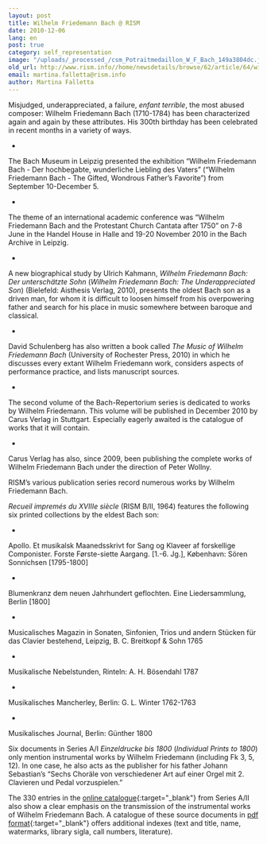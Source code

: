 ```yaml
---
layout: post
title: Wilhelm Friedemann Bach @ RISM
date: 2010-12-06
lang: en
post: true
category: self_representation
image: "/uploads/_processed_/csm_Potraitmedaillon_W_F_Bach_149a3804dc.jpg"
old_url: http://www.rism.info//home/newsdetails/browse/62/article/64/wilhelm-friedemann-bach-rism.html
email: martina.falletta@rism.info
author: Martina Falletta
---
```



Misjudged, underappreciated, a failure, _enfant terrible_, the most abused composer: Wilhelm Friedemann Bach (1710-1784) has been characterized again and again by these attributes. His 300th birthday has been celebrated in recent months in a variety of ways.

-

The Bach Museum in Leipzig presented the exhibition “Wilhelm Friedemann Bach - Der hochbegabte, wunderliche Liebling des Vaters” (“Wilhelm Friedemann Bach - The Gifted, Wondrous Father’s Favorite”) from September 10-December 5.

-

The theme of an international academic conference was “Wilhelm Friedemann Bach and the Protestant Church Cantata after 1750” on 7-8 June in the Handel House in Halle and 19-20 November 2010 in the Bach Archive in Leipzig.

-

A new biographical study by Ulrich Kahmann, _Wilhelm Friedemann Bach:_ _Der unterschätzte Sohn_ (_Wilhelm Friedemann Bach: The Underappreciated Son_) (Bielefeld: Aisthesis Verlag, 2010), presents the oldest Bach son as a driven man, for whom it is difficult to loosen himself from his overpowering father and search for his place in music somewhere between baroque and classical.

-

David Schulenberg has also written a book called _The Music of Wilhelm Friedemann Bach_ (University of Rochester Press, 2010) in which he discusses every extant Wilhelm Friedemann work, considers aspects of performance practice, and lists manuscript sources.

-

The second volume of the Bach-Repertorium series is dedicated to works by Wilhelm Friedemann. This volume will be published in December 2010 by Carus Verlag in Stuttgart. Especially eagerly awaited is the catalogue of works that it will contain.

-

Carus Verlag has also, since 2009, been publishing the complete works of Wilhelm Friedemann Bach under the direction of Peter Wollny.

RISM’s various publication series record numerous works by Wilhelm Friedemann Bach.

_Recueil impremés du XVIIIe siècle_ (RISM B/II, 1964) features the following six printed collections by the eldest Bach son:



-

Apollo. Et musikalsk Maanedsskrivt for Sang og Klaveer af forskellige Componister. Forste Første-siette Aargang. [1.-6. Jg.], København: Sören Sonnichsen [1795-1800]

-

Blumenkranz dem neuen Jahrhundert geflochten. Eine Liedersammlung, Berlin [1800]

-

Musicalisches Magazin in Sonaten, Sinfonien, Trios und andern Stücken für das Clavier bestehend, Leipzig, B. C. Breitkopf & Sohn 1765

-

Musikalische Nebelstunden, Rinteln: A. H. Bösendahl 1787

-

Musikalisches Mancherley, Berlin: G. L. Winter 1762-1763

-

Musikalisches Journal, Berlin: Günther 1800



Six documents in Series A/I _Einzeldrucke bis 1800_ (_Individual Prints to 1800_) only mention instrumental works by Wilhelm Friedemann (including Fk 3, 5, 12). In one case, he also acts as the publisher for his father Johann Sebastian’s “Sechs Choräle von verschiedener Art auf einer Orgel mit 2. Clavieren und Pedal vorzuspielen.”

The 330 entries in the [online catalogue](https://opac.rism.info/search?View=rism&author=Wilhelm+Friedemann+Bach){:target="_blank"} from Series A/II also show a clear emphasis on the transmission of the instrumental works of Wilhelm Friedemann Bach. A catalogue of these source documents in [pdf format](/fileadmin/content/community-content/Zentralredaktion/Wilhelm_Friedemann_Bach-Katalog.pdf){:target="_blank"} offers additional indexes (text and title, name, watermarks, library sigla, call numbers, literature).